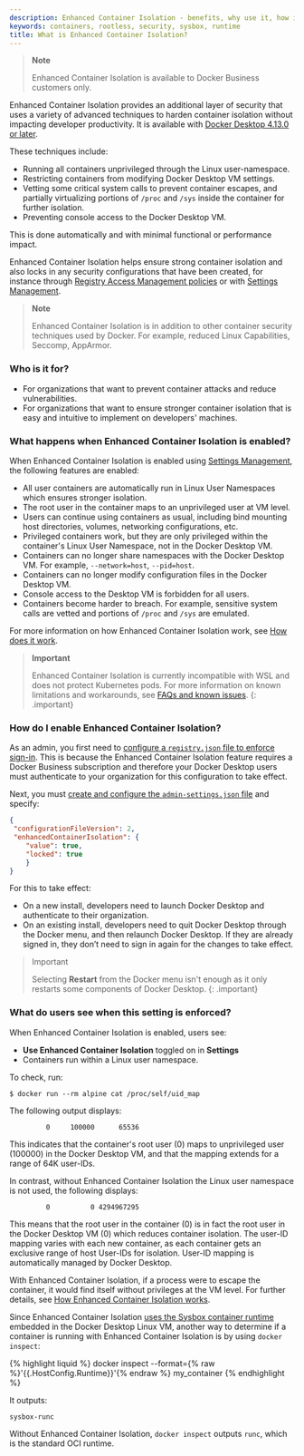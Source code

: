 ```yaml
---
description: Enhanced Container Isolation - benefits, why use it, how it differs to Docker rootless, who it is for
keywords: containers, rootless, security, sysbox, runtime
title: What is Enhanced Container Isolation?
---
```


>**Note**
>
>Enhanced Container Isolation is available to Docker Business customers only. 

Enhanced Container Isolation provides an additional layer of security that uses a variety of advanced techniques to harden container isolation without impacting developer productivity. It is available with [Docker Desktop 4.13.0 or later](../../release-notes.md).

These techniques include:
- Running all containers unprivileged through the Linux user-namespace.
- Restricting containers from modifying Docker Desktop VM settings.
- Vetting some critical system calls to prevent container escapes, and partially virtualizing portions of `/proc` and `/sys` inside the container for further isolation. 
- Preventing console access to the Docker Desktop VM.

This is done automatically and with minimal functional or performance impact. 

Enhanced Container Isolation helps ensure strong container isolation and also locks in any security configurations that have been created, for instance through [Registry Access Management policies](../registry-access-management.md) or with [Settings Management](../settings-management/index.md). 

>**Note**
>
> Enhanced Container Isolation is in addition to other container security techniques used by Docker. For example, reduced Linux Capabilities, Seccomp, AppArmor.

### Who is it for?

- For organizations that want to prevent container attacks and reduce vulnerabilities.
- For organizations that want to ensure stronger container isolation that is easy and intuitive to implement on developers' machines.

### What happens when Enhanced Container Isolation is enabled?

When Enhanced Container Isolation is enabled using [Settings Management](../settings-management/index.md), the following features are enabled: 

- All user containers are automatically run in Linux User Namespaces which ensures stronger isolation.
- The root user in the container maps to an unprivileged user at VM level.
- Users can continue using containers as usual, including bind mounting host directories, volumes, networking configurations, etc.
- Privileged containers work, but they are only privileged within the container's Linux User Namespace, not in the Docker Desktop VM.
- Containers can no longer share namespaces with the Docker Desktop VM. For example, `--network=host`, `--pid=host`.
- Containers can no longer modify configuration files in the Docker Desktop VM.
- Console access to the Desktop VM is forbidden for all users.
- Containers become harder to breach. For example, sensitive system calls are vetted and portions of `/proc` and `/sys` are emulated.

For more information on how Enhanced Container Isolation work, see [How does it work](how-eci-works.md).

>**Important**
>
>Enhanced Container Isolation is currently incompatible with WSL and does not protect Kubernetes pods. For more information on known limitations and workarounds, see [FAQs and known issues](faq.md).
{: .important}

### How do I enable Enhanced Container Isolation?

As an admin, you first need to [configure a `registry.json` file to enforce sign-in](../../../docker-hub/configure-sign-in.md). This is because the Enhanced Container Isolation feature requires a Docker Business subscription and therefore your Docker Desktop users must authenticate to your organization for this configuration to take effect.

Next, you must [create and configure the `admin-settings.json` file](../settings-management/configure.md) and specify:

```JSON
{
 "configurationFileVersion": 2,
 "enhancedContainerIsolation": {
    "value": true,
    "locked": true
    }
}
```

For this to take effect:

- On a new install, developers need to launch Docker Desktop and authenticate to their organization.
- On an existing install, developers need to quit Docker Desktop through the Docker menu, and then relaunch Docker Desktop. If they are already signed in, they don’t need to sign in again for the changes to take effect.

>Important
  >
  >Selecting **Restart** from the Docker menu isn't enough as it only restarts some components of Docker Desktop.
  {: .important}

### What do users see when this setting is enforced?

When Enhanced Container Isolation is enabled, users see:
- **Use Enhanced Container Isolation** toggled on in **Settings**
- Containers run within a Linux user namespace. 

To check, run:

```
$ docker run --rm alpine cat /proc/self/uid_map 
```

The following output displays:

```
         0     100000      65536
```

This indicates that the container's root user (0) maps to unprivileged user (100000) in the Docker Desktop VM, and that the mapping extends for a range of 64K user-IDs.

In contrast, without Enhanced Container Isolation the Linux user namespace is not used, the following displays:

```
         0          0 4294967295
```

This means that the root user in the container (0) is in fact the root user in the Docker Desktop VM (0) which reduces container isolation. The user-ID mapping varies with each new container, as each container gets an exclusive range of host User-IDs for isolation. User-ID mapping is automatically managed by Docker Desktop.

With Enhanced Container Isolation, if a process were to escape the container, it would find itself without privileges at the VM level. For further details, see [How Enhanced Container Isolation works](how-eci-works.md).

Since Enhanced Container Isolation [uses the Sysbox container runtime](how-eci-works.md) embedded in the Docker Desktop Linux VM, another way to determine if a container is running with Enhanced Container Isolation is by using `docker inspect`:

{% highlight liquid %}
docker inspect --format={% raw %}'{{.HostConfig.Runtime}}'{% endraw %} my_container
{% endhighlight %}

It outputs:

```
sysbox-runc
```

Without Enhanced Container Isolation, `docker inspect` outputs `runc`, which is the standard OCI runtime.
